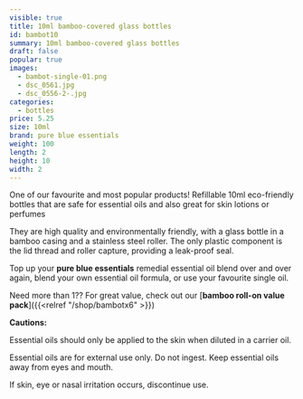 ```yaml
---
visible: true
title: 10ml bamboo-covered glass bottles
id: bambot10
summary: 10ml bamboo-covered glass bottles
draft: false
popular: true
images:
  - bambot-single-01.png
  - dsc_0561.jpg
  - dsc_0556-2-.jpg
categories:
  - bottles
price: 5.25
size: 10ml
brand: pure blue essentials
weight: 100
length: 2
height: 10
width: 2
---
```

One of our favourite and most popular products!  Refillable 10ml eco-friendly bottles that are safe for essential oils and also great for skin lotions or perfumes

They are high quality and environmentally friendly, with a glass bottle in a bamboo casing and a stainless steel roller. The only plastic component is the lid thread and roller capture, providing a leak-proof seal.

Top up your **pure blue essentials** remedial essential oil blend over and over again, blend your own essential oil formula, or use your favourite single oil.  

Need more than 1??  For great value, check out our [**bamboo roll-on value pack**]({{<relref "/shop/bambotx6" >}})

**Cautions:**

Essential oils should only be applied to the skin when diluted in a carrier oil.

Essential oils are for external use only. Do not ingest. Keep essential oils away from eyes and mouth. 

If skin, eye or nasal irritation occurs, discontinue use.